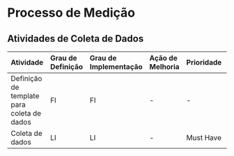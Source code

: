 # Processo de Medição

## Atividades de Coleta de Dados

| Atividade | Grau de Definição | Grau de Implementação | Ação de Melhoria | Prioridade | Justificativa |
| :--- | :--- | :--- | :--- | :--- | :--- |
| Definição de template para coleta de dados | FI | FI | - | - | - |
| Coleta de dados | LI | LI | - | Must Have | - |

